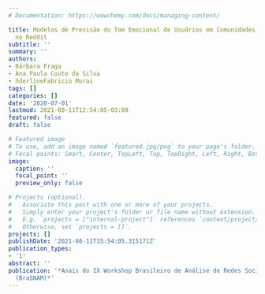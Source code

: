```yaml
---
# Documentation: https://wowchemy.com/docs/managing-content/

title: Modelos de Previsão do Tom Emocional de Usuários em Comunidades de Saúde Mental
  no Reddit
subtitle: ''
summary: ''
authors:
- Bárbara Fraga
- Ana Paula Couto da Silva
- n̆derlineFabricio Murai
tags: []
categories: []
date: '2020-07-01'
lastmod: 2021-08-11T12:54:05-03:00
featured: false
draft: false

# Featured image
# To use, add an image named `featured.jpg/png` to your page's folder.
# Focal points: Smart, Center, TopLeft, Top, TopRight, Left, Right, BottomLeft, Bottom, BottomRight.
image:
  caption: ''
  focal_point: ''
  preview_only: false

# Projects (optional).
#   Associate this post with one or more of your projects.
#   Simply enter your project's folder or file name without extension.
#   E.g. `projects = ["internal-project"]` references `content/project/deep-learning/index.md`.
#   Otherwise, set `projects = []`.
projects: []
publishDate: '2021-08-11T15:54:05.315171Z'
publication_types:
- '1'
abstract: ''
publication: '*Anais do IX Workshop Brasileiro de Análise de Redes Sociais e Mineração
  (BraSNAM)*'
---
```

